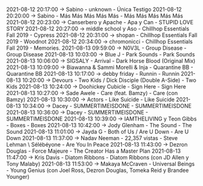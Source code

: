 2021-08-12 20:17:00 -> Sabino - unknown - Única Testigo
2021-08-12 20:20:00 -> Sabino - Más Más Más Más Más - Más Más Más Más Más
2021-08-12 20:23:00 -> Canserbero y Apache - Apa y Can - STUPID LOVE STORY
2021-08-12 20:27:00 -> middle school y Aso - Chillhop Essentials Fall 2019 - Cypress
2021-08-12 20:31:00 -> shopan - Chillhop Essentials Fall 2019 - Woodnot
2021-08-12 20:34:00 -> chromonicci - Chillhop Essentials Fall 2019 - Memories.
2021-08-13 09:59:00 -> N0V3L - Group Disease - Group Disease
2021-08-13 10:03:00 -> Blue J - Park Sounds - Park Sounds
2021-08-13 10:06:00 -> SIGSALY - Arrival - Dark Horse Blood (Original Mix)
2021-08-13 10:09:00 -> Biawanna & Sammi Morelli & Inja - Quarantine BB - Quarantine BB
2021-08-13 10:17:00 -> debby friday - Runnin - Runnin
2021-08-13 10:20:00 -> Devours - Two Kids / Dick Disciple (Double A-Side) - Two Kids
2021-08-13 10:24:00 -> Doohickey Cubicle - Sign Here - Sign Here
2021-08-13 10:27:00 -> Sade Awele - Care (feat. Bamzy) - Care (con Bamzy)
2021-08-13 10:30:00 -> Actors - Like Suicide - Like Suicide
2021-08-13 10:34:00 -> Dacey - SUMMERTIMEISDONE - SUMMERTIMEISDONE
2021-08-13 10:36:00 -> Dacey - SUMMERTIMEISDONE - SUMMERTIMEISDONE
2021-08-13 10:39:00 -> IAMTHELIVING y Teon Gibbs - Boxes - Boxes
2021-08-13 10:42:00 -> Jody Glenham - The Sound - The Sound
2021-08-13 11:01:00 -> Jayda G - Both of Us / Are U Down - Are U Down
2021-08-13 11:37:00 -> Nadav Neeman - 22,357 vistas - Steve Lehman \ Sélébéyone - Are You In Peace
2021-08-13 11:43:00 -> Dezron Douglas - Force Majeure - The Creator Has a Master Plan
2021-08-13 11:47:00 -> Kris Davis - Diatom Ribbons - Diatom Ribbons (con JD Allen y Tony Malaby)
2021-08-13 11:53:00 -> Makaya McCraven - Universal Beings - Young Genius (con Joel Ross, Dezron Douglas, Tomeka Reid y Brandee Younger)
